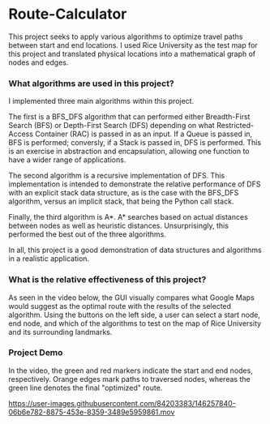 # Route-Calculator
This project seeks to apply various algorithms to optimize travel paths between start and end locations. I used Rice University as the test map for this project and translated physical locations into a mathematical graph of nodes and edges.

### What algorithms are used in this project?
I implemented three main algorithms within this project.

The first is a BFS_DFS algorithm that can performed either Breadth-First Search (BFS) or Depth-First Search (DFS) depending on what Restricted-Access Container (RAC) is passed in as an input. If a Queue is passed in, BFS is performed; conversly, if a Stack is passed in, DFS is performed. This is an exercise in abstraction and encapsulation, allowing one function to have a wider range of applications.

The second algorithm is a recursive implementation of DFS. This implementation is intended to demonstrate the relative performance of DFS with an explicit stack data structure, as is the case with the BFS_DFS algorithm, versus an implicit stack, that being the Python call stack. 

Finally, the third algorithm is A*. A* searches based on actual distances between nodes as well as heuristic distances. Unsurprisingly, this performed the best out of the three algorithms.

In all, this project is a good demonstration of data structures and algorithms in a realistic application.

### What is the relative effectiveness of this project?
As seen in the video below, the GUI visually compares what Google Maps would suggest as the optimal route with the results of the selected algorithm. Using the buttons on the left side, a user can select a start node, end node, and which of the algorithms to test on the map of Rice University and its surrounding landmarks.


### Project Demo
In the video, the green and red markers indicate the start and end nodes, respectively. Orange edges mark paths to traversed nodes, whereas the green line denotes the final "optimized" route.

https://user-images.githubusercontent.com/84203383/146257840-06b6e782-8875-453e-8359-3489e5959861.mov

